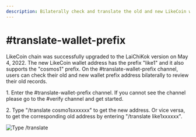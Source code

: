 ```yaml
---
description: Bilaterally check and translate the old and new LikeCoin wallet address prefix
---
```


# #translate-wallet-prefix

LikeCoin chain was successfully upgraded to the LaiChiKok version on May 4, 2022. The new LikeCoin wallet address has the prefix "like1" and it also supports the "cosmos1" prefix. On the #translate-wallet-prefix channel, users can check their old and new wallet prefix address bilaterally to review their old records.

1\. Enter the #translate-wallet-prefix channel. If you cannot see the channel please go to the #verify channel and get started.

2\. Type "/translate cosmo1sxxxxxx" to get the new address. Or vice versa, to get the corresponding old address by entering "/translate like1xxxxxx".

![Type /translate](../../.gitbook/assets/translate-wallet-prefix.png)
